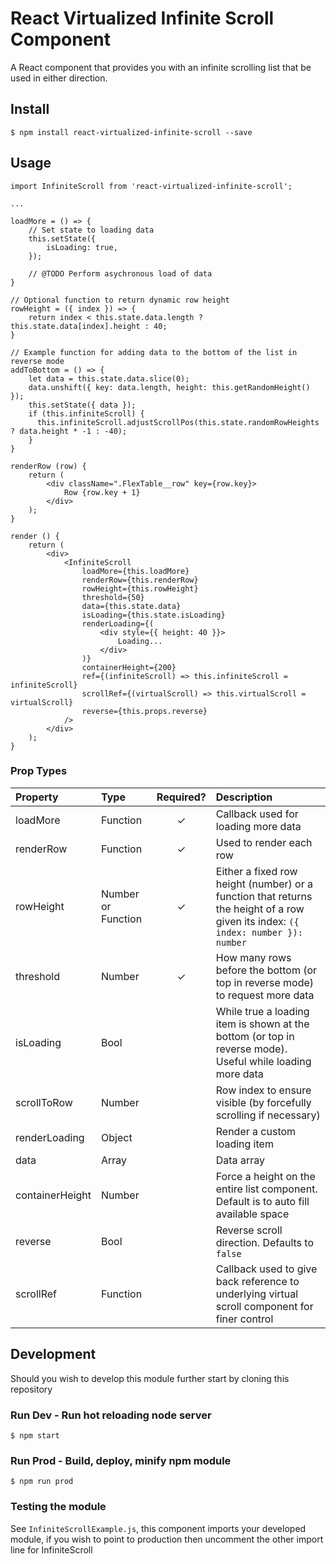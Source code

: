 # React Virtualized Infinite Scroll Component

A React component that provides you with an infinite scrolling list that be used in either direction.

## Install
```
$ npm install react-virtualized-infinite-scroll --save
```

## Usage

```
import InfiniteScroll from 'react-virtualized-infinite-scroll';

...

loadMore = () => {
    // Set state to loading data
    this.setState({
        isLoading: true,
    });

    // @TODO Perform asychronous load of data
}

// Optional function to return dynamic row height
rowHeight = ({ index }) => {
    return index < this.state.data.length ? this.state.data[index].height : 40;
}

// Example function for adding data to the bottom of the list in reverse mode
addToBottom = () => {
    let data = this.state.data.slice(0);
    data.unshift({ key: data.length, height: this.getRandomHeight() });
    this.setState({ data });
    if (this.infiniteScroll) {
      this.infiniteScroll.adjustScrollPos(this.state.randomRowHeights ? data.height * -1 : -40);
    }
}

renderRow (row) {
    return (
        <div className=".FlexTable__row" key={row.key}>
            Row {row.key + 1}
        </div>
    );
}

render () {
    return (
        <div>
            <InfiniteScroll
                loadMore={this.loadMore}
                renderRow={this.renderRow}
                rowHeight={this.rowHeight}
                threshold={50}
                data={this.state.data}
                isLoading={this.state.isLoading}
                renderLoading={(
                    <div style={{ height: 40 }}>
                        Loading...
                    </div>
                )}
                containerHeight={200}
                ref={(infiniteScroll) => this.infiniteScroll = infiniteScroll}
                scrollRef={(virtualScroll) => this.virtualScroll = virtualScroll}
                reverse={this.props.reverse}
            />
        </div>
    );
}

```

### Prop Types
| Property | Type | Required? | Description |
|:---|:---|:---:|:---|
| loadMore | Function | ✓ | Callback used for loading more data |
| renderRow | Function | ✓ | Used to render each row |
| rowHeight | Number or Function | ✓ | Either a fixed row height (number) or a function that returns the height of a row given its index: `({ index: number }): number` |
| threshold | Number | ✓ | How many rows before the bottom (or top in reverse mode) to request more data |
| isLoading | Bool |  | While true a loading item is shown at the bottom (or top in reverse mode). Useful while loading more data |
| scrollToRow | Number |  | Row index to ensure visible (by forcefully scrolling if necessary) |
| renderLoading | Object |  | Render a custom loading item |
| data | Array |  | Data array |
| containerHeight | Number |  | Force a height on the entire list component. Default is to auto fill available space |
| reverse | Bool |  | Reverse scroll direction. Defaults to `false` |
| scrollRef | Function |  | Callback used to give back reference to underlying virtual scroll component for finer control |

## Development
Should you wish to develop this module further start by cloning this repository

### Run Dev - Run hot reloading node server
```
$ npm start
```

### Run Prod - Build, deploy, minify npm module
```
$ npm run prod
```

### Testing the module
See ```InfiniteScrollExample.js```, this component imports your developed module, if you wish to point to production then uncomment the other import line for InfiniteScroll
